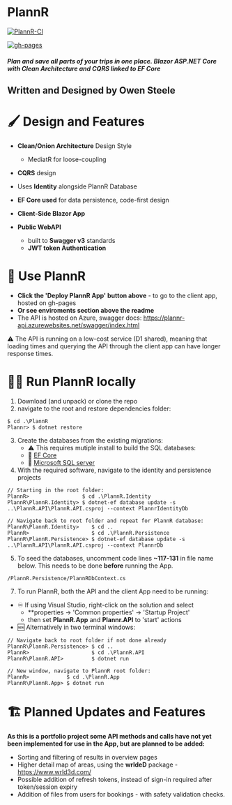 # PlannR

[![PlannR-CI](https://github.com/OwenSteele/PlannR/actions/workflows/dotnet.yml/badge.svg)](https://github.com/OwenSteele/PlannR/actions/workflows/dotnet.yml)

[![gh-pages](https://github.com/OwenSteele/PlannR/actions/workflows/publish.yml/badge.svg)](https://owensteele.github.io/PlannR/)

#### *Plan and save all parts of your trips in one place. Blazor ASP.NET Core with Clean Architecture and CQRS linked to EF Core*

## Written and Designed by Owen Steele

# :paintbrush: Design and Features

* **Clean/Onion Architecture** Design Style
  * MediatR for loose-coupling
* **CQRS** design
* Uses **Identity** alongside PlannR Database
* **EF Core used** for data persistence, code-first design


* **Client-Side Blazor App**
* **Public WebAPI**
  * built to **Swagger v3** standards
  * **JWT token Authentication**

# :vertical_traffic_light: Use PlannR

* **Click the 'Deploy PlannR App' button above** - to go to the client app, hosted on gh-pages
* **Or see enviroments section above the readme**
* The API is hosted on Azure, swagger docs: https://plannr-api.azurewebsites.net/swagger/index.html

:warning: The API is running on a low-cost service (D1 shared), meaning that loading times and querying the API through the client app can have longer response times.

# :running_woman: Run PlannR locally

1. Download (and unpack) or clone the repo
2. navigate to the root and restore dependencies folder:
```
$ cd .\PlannR
Plannr> $ dotnet restore
```
3. Create the databases from the existing migrations:
     * :warning: This requires mutiple install to build the SQL databases:
     * 	:link: [EF Core](https://docs.microsoft.com/en-us/ef/core/get-started/overview/install "EF Core install")
     * 	:link: [Microsoft SQL server](https://www.microsoft.com/en-gb/sql-server/sql-server-downloads "MS SQL server install page")
4. With the required software, navigate to the identity and persistence projects
```
// Starting in the root folder:
PlannR>                 $ cd .\PlannR.Identity
PlannR\PlannR.Identity> $ dotnet-ef database update -s ..\PlannR.API\PlannR.API.csproj --context PlannrIdentityDb

// Navigate back to root folder and repeat for PlannR database:
PlannR\PlannR.Identity>    $ cd ..
PlannR>                    $ cd .\PlannR.Persistence
PlannR\PlannR.Persistence> $ dotnet-ef database update -s ..\PlannR.API\PlannR.API.csproj --context PlannrDb
```
5. To seed the databases, uncomment code lines **~117-131** in file name below. This needs to be done **before** running the App.
```
/PlannR.Persistence/PlannRDbContext.cs
```
7. To run PlannR, both the API and the client App need to be running:

 * :infinity: If using Visual Studio, right-click on the solution and select 
    * **properties -> 'Common properties' -> 'Startup Project'
    * then set **PlannR.App** and **Plannr.API** to 'start' actions 
 * :new: Alternatively in two terminal windows:
```
// Navigate back to root folder if not done already
PlannR\PlannR.Persistence> $ cd ..
PlannR>                    $ cd .\PlannR.API
PlannR\PlannR.API>         $ dotnet run
```
```
// New window, navigate to PlannR root folder:
PlannR>            $ cd .\PlannR.App
PlannR\PlannR.App> $ dotnet run
```

# :building_construction: Planned Updates and Features

**As this is a portfolio project some API methods and calls have not yet been implemented for use in the App, but are planned to be added:**
* Sorting and filtering of results in overview pages
* Higher detail map of areas, using the **wrldeD** package - https://www.wrld3d.com/
* Possible addition of refresh tokens, instead of sign-in required after token/session expiry
* Addition of files from users for bookings - with safety validation checks.
